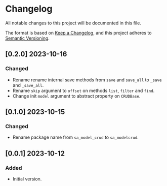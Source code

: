 # Changelog
All notable changes to this project will be documented in this file.

The format is based on [Keep a Changelog](https://keepachangelog.com/en/1.0.0/),
and this project adheres to [Semantic Versioning](https://semver.org/spec/v2.0.0.html).


## [0.2.0] 2023-10-16
### Changed
- Rename rename internal save methods from `save` and `save_all` to `_save` and `_save_all`.
- Rename `skip` argument to `offset` on methods `list`, `filter` and `find`.
- Change init `model` argument to abstract property on `CRUDBase`.


## [0.1.0] 2023-10-15
### Changed
- Rename package name from `sa_model_crud` to `sa_modelcrud`.


## [0.0.1] 2023-10-12
### Added
- Initial version.